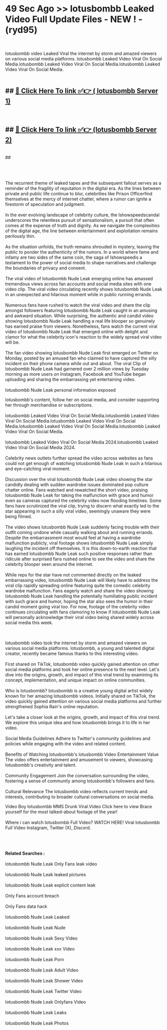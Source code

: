 # 49 Sec Ago >> lotusbombb Leaked Video Full Update Files - NEW ! - (ryd95) <br>
<br>

lotusbombb video Leaked Viral the internet by storm and amazed viewers on various social media platforms. lotusbombb Leaked Video Viral On Social Media.lotusbombb Leaked Video Viral On Social Media.lotusbombb Leaked Video Viral On Social Media.<br>
 <br>

## ##  <a href="https://clipsfans.site?title=lotusbombb&ref=gitt">🔴 Click Here To link ✅👉 ( lotusbombb Server 1)</a><br>
  <br>

##  ##  <a href="https://clipsfans.site?title=lotusbombb&ref=gitt">🔴 Click Here To link ✅👉 (lotusbombb  Server 2)</a><br>
  <br>
  ##


  <br>

  <br>

<br><br>
The recurrent theme of leaked tapes and the subsequent fallout serves as a reminder of the fragility of reputation in the digital era. As the lines between private and public life continue to blur, celebrities like Prison Officerfind themselves at the mercy of internet chatter, where a rumor can ignite a firestorm of speculation and judgment.
<br><br>
In the ever evolving landscape of celebrity culture, the Ishowspeedscandal underscores the relentless pursuit of sensationalism, a pursuit that often comes at the expense of truth and dignity. As we navigate the complexities of the digital age, the line between entertainment and exploitation remains perilously thin.
<br><br>
As the situation unfolds, the truth remains shrouded in mystery, leaving the public to ponder the authenticity of the rumors. In a world where fame and infamy are two sides of the same coin, the saga of Ishowspeedis a testament to the power of social media to shape narratives and challenge the boundaries of privacy and consent.
<br><br>
The viral video of lotusbombb Nude Leak emerging online has amassed tremendous views across fan accounts and social media sites with one video clip. The viral video circulating recently shows lotusbombb Nude Leak in an unexpected and hilarious moment while in public running errands.
<br><br>
Numerous fans have rushed to watch the viral video and share the clip amongst followers featuring lotusbombb Nude Leak caught in an amusing and awkward situation. While surprising, the authentic and candid video showing lotusbombb Nude Leak handling a real life blooper so genuinely has earned praise from viewers. Nonetheless, fans watch the current viral video of lotusbombb Nude Leak that emerged online with delight and clamor for what the celebrity icon's reaction to the widely spread viral video will be.
<br><br>
The fan video showing lotusbombb Nude Leak first emerged on Twitter on Monday, posted by an amused fan who claimed to have captured the silly incident on their phone camera while out and about. The viral Clip of lotusbombb Nude Leak had garnered over 2 million views by Tuesday morning as more users on Instagram, Facebook and YouTube began uploading and sharing the embarrassing yet entertaining video.
<br><br>
lotusbombb Nude Leak personal information exposed


lotusbombb's content, follow her on social media, and consider supporting her through merchandise or subscriptions.
<br><br>
lotusbombb Leaked Video Viral On Social Media.lotusbombb Leaked Video Viral On Social Media.lotusbombb Leaked Video Viral On Social Media.lotusbombb Leaked Video Viral On Social Media.lotusbombb Leaked Video Viral On Social Media.
<br><br>
lotusbombb Leaked Video Viral On Social Media 2024.lotusbombb Leaked Video Viral On Social Media 2024.
<br><br>
Celebrity news outlets further spread the video across websites as fans could not get enough of watching lotusbombb Nude Leak in such a hilarious and eye-catching viral moment.
<br><br>
Discussion over the viral lotusbombb Nude Leak video showing the star candidly dealing with sudden wardrobe issues dominated pop culture chatter online. Fans watched and rewatched the short video, praising lotusbombb Nude Leak for taking the malfunction with grace and humor even as cameras captured the celebrity video now flooding timelines. Some fans have scrutinized the viral clip, trying to discern what exactly led to the star appearing in such a silly viral video, seemingly unaware they were being filmed.
<br><br>
The video shows lotusbombb Nude Leak suddenly facing trouble with their outfit coming undone while casually walking about and running errands. Despite the embarrassment most would feel at having a wardrobe malfunction publicly, viral footage shows lotusbombb Nude Leak simply laughing the incident off themselves. It is this down-to-earth reaction that has earned lotusbombb Nude Leak such positive responses rather than ridicule after surprised fans rushed online to see the video and share the celebrity blooper seen around the internet.
<br><br>
While reps for the star have not commented directly on the leaked embarrassing video, lotusbombb Nude Leak will likely have to address the viral clip rapidly spreading online featuring quite the comedic celebrity wardrobe malfunction. Fans eagerly watch and share the video showing lotusbombb Nude Leak handling the potentially humiliating public incident with such grace and humor, hoping the star also sees the humor in their candid moment going viral too. For now, footage of the celebrity video continues circulating with fans clamoring to know if lotusbombb Nude Leak will personally acknowledge their viral video being shared widely across social media this week.


<br><br>
lotusbombb video took the internet by storm and amazed viewers on various social media platforms. lotusbombb, a young and talented digital creator, recently became famous thanks to this interesting video.
<br><br>
First shared on TikTok, lotusbombb video quickly gained attention on other social media platforms and took her online presence to the next level. Let's dive into the origins, growth, and impact of this viral trend by examining its concept, implementation, and unique impact on online communities.
<br><br>
Who is lotusbombb? lotusbombb is a creative young digital artist widely known for her amazing lotusbombb videos. Initially shared on TikTok, the video quickly gained attention on various social media platforms and further strengthened Sophia Rain's online reputation.
<br><br>
Let's take a closer look at the origins, growth, and impact of this viral trend. We explore this unique idea and how lotusbombb brings it to life in her video.
<br><br>
Social Media Guidelines Adhere to Twitter's community guidelines and policies while engaging with the video and related content.
<br><br>
Benefits of Watching lotusbombb's lotusbombb Video Entertainment Value The video offers entertainment and amusement to viewers, showcasing lotusbombb's creativity and talent.
<br><br>
Community Engagement Join the conversation surrounding the video, fostering a sense of community among lotusbombb's followers and fans.
<br><br>
Cultural Relevance The lotusbombb video reflects current trends and interests, contributing to broader cultural conversations on social media.

Video Boy lotusbombb MMS Drunk Viral.Video Click here to view Brace yourself for the most talked-about footage of the year!
<br><br>
Where i can watch lotusbombb Full Video? WATCH HERE! Viral lotusbombb Full Video Instagram, Twitter (X), Discord.
<br><br>

<br><br>
<strong>Related Searches :</strong>
<br><br>
lotusbombb Nude Leak Only Fans leak video
<br><br>
lotusbombb Nude Leak leaked pictures
<br><br>
lotusbombb Nude Leak explicit content leak
<br><br>
Only Fans account breach
<br><br>
Only Fans data hack
<br><br>
lotusbombb Nude Leak Leaked
<br><br>
lotusbombb Nude Leak Nude
<br><br>
lotusbombb Nude Leak Sexy Video
<br><br>
lotusbombb Nude Leak xxx Video
<br><br>
lotusbombb Nude Leak Porn
<br><br>
lotusbombb Nude Leak Adult Video
<br><br>
lotusbombb Nude Leak Shower Video
<br><br>
lotusbombb Nude Leak Twitter Video
<br><br>
lotusbombb Nude Leak Onlyfans Video
<br><br>
lotusbombb Nude Leak Leaks
<br><br>
lotusbombb Nude Leak Photos